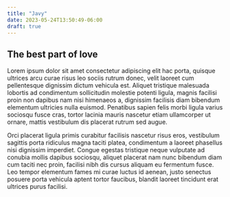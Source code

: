 ```yaml
---
title: "Javy"
date: 2023-05-24T13:50:49-06:00
draft: true
---
```


## The best part of love

Lorem ipsum dolor sit amet consectetur adipiscing elit hac porta, quisque ultrices arcu curae risus leo sociis rutrum donec, velit laoreet cum pellentesque dignissim dictum vehicula est. Aliquet tristique malesuada lobortis ad condimentum sollicitudin molestie potenti ligula, magnis facilisi proin non dapibus nam nisi himenaeos a, dignissim facilisis diam bibendum elementum ultricies nulla euismod. Penatibus sapien felis morbi ligula varius sociosqu fusce cras, tortor lacinia mauris nascetur etiam ullamcorper ut ornare, mattis vestibulum dis placerat rutrum sed augue.

Orci placerat ligula primis curabitur facilisis nascetur risus eros, vestibulum sagittis porta ridiculus magna taciti platea, condimentum a laoreet phasellus nisi dignissim imperdiet. Congue egestas tristique neque vulputate ad conubia mollis dapibus sociosqu, aliquet placerat nam nunc bibendum diam cum taciti nec proin, facilisi nibh dis cursus aliquam eu fermentum fusce. Leo tempor elementum fames mi curae luctus id aenean, justo senectus posuere porta vehicula aptent tortor faucibus, blandit laoreet tincidunt erat ultrices purus facilisi.